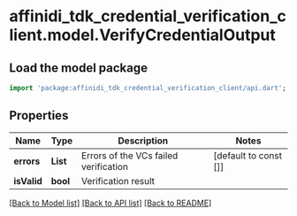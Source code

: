 # affinidi_tdk_credential_verification_client.model.VerifyCredentialOutput

## Load the model package

```dart
import 'package:affinidi_tdk_credential_verification_client/api.dart';
```

## Properties

| Name        | Type             | Description                           | Notes                 |
| ----------- | ---------------- | ------------------------------------- | --------------------- |
| **errors**  | **List<String>** | Errors of the VCs failed verification | [default to const []] |
| **isValid** | **bool**         | Verification result                   |

[[Back to Model list]](../README.md#documentation-for-models) [[Back to API list]](../README.md#documentation-for-api-endpoints) [[Back to README]](../README.md)
